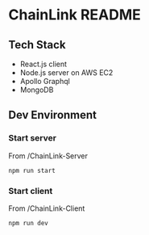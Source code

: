 # ChainLink README

## Tech Stack

- React.js client
- Node.js server on AWS EC2
- Apollo Graphql
- MongoDB

## Dev Environment

### Start server

From /ChainLink-Server

`npm run start`

### Start client

From /ChainLink-Client

`npm run dev`
